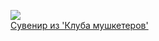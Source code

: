 ![](/books/detective/Джеймс%20Хедли%20Чейз/Сувенир%20из%20'Клуба%20мушкетеров'.jpg)  
[Сувенир из 'Клуба мушкетеров'](/books/detective/Джеймс%20Хедли%20Чейз/Сувенир%20из%20'Клуба%20мушкетеров')